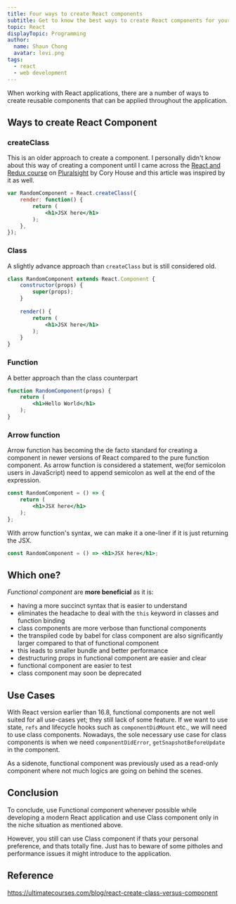 ```yaml
---
title: Four ways to create React components
subtitle: Get to know the best ways to create React components for your project
topic: React
displayTopic: Programming
author:
  name: Shaun Chong
  avatar: levi.png
tags:
  - react
  - web development
---
```


When working with React applications, there are a number of ways to create reusable components that can be applied throughout the application. 

## Ways to create React Component
### createClass

This is an older approach to create a component. I personally didn't know about this way of creating a component until I came across the [React and Redux course](https://app.pluralsight.com/library/courses/react-redux-react-router-es6/table-of-contents) on [Pluralsight](https://www.pluralsight.com/) by Cory House and this article was inspired by it as well. 

```jsx
var RandomComponent = React.createClass({
	render: function() {
		return (
			<h1>JSX here</h1>
		);
	},
});
```

### Class

A slightly advance approach than `createClass` but is still considered old. 

```jsx
class RandomComponent extends React.Component {
	constructor(props) {
		super(props);
	}
	
	render() {
		return (
			<h1>JSX here</h1>
		);
	}
}
```

### Function

A better approach than the class counterpart

```jsx
function RandomComponent(props) {
	return (
		<h1>Hello World</h1>
	);
}
```

### Arrow function

Arrow function has becoming the de facto standard for creating a component in newer versions of React compared to the pure function component. As arrow function is considered a statement, we(for semicolon users in JavaScript) need to append semicolon as well at the end of the expression.

```jsx
const RandomComponent = () => {
	return (
		<h1>JSX here</h1>
	);
};
```

With arrow function's syntax, we can make it a one-liner if it is just returning the JSX.

```jsx
const RandomComponent = () => <h1>JSX here</h1>;
```

## Which one?

_Functional component_ are **more beneficial** as it is:
- having a more succinct syntax that is easier to understand
- eliminates the headache to deal with the `this` keyword in classes and function binding
- class components are more verbose than functional components
- the transpiled code by babel for class component are also significantly larger compared to that of functional component
- this leads to smaller bundle and better performance
- destructuring props in functional component are easier and clear
- functional component are easier to test
- class component may soon be deprecated

## Use Cases

With React version earlier than 16.8, functional components are not well suited for all use-cases yet; they still lack of some feature. If we want to use state, `refs` and lifecycle hooks such as `componentDidMount` etc., we will need to use class components. Nowadays, the sole necessary use case for class components is when we need `componentDidError`, `getSnapshotBeforeUpdate` in the component.

As a sidenote, functional component was previously used as a read-only component where not much logics are going on behind the scenes. 

## Conclusion

To conclude, use Functional component whenever possible while developing a modern React application and use Class component only in the niche situation as mentioned above.

However, you still can use Class component if thats your personal preference, and thats totally fine. Just has to beware of some pitholes and performance issues it might introduce to the application. 

## Reference

https://ultimatecourses.com/blog/react-create-class-versus-component